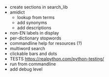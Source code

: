 * create sections in  search_lib
* amidict
  - lookup from terms
  - add synonyms
  - add descriptions
* non-EN labels in display
* per-dictionary stopwords
* commandline help for resources (?)
* multiword search
* clickable bars and dots
* TESTS https://realpython.com/python-testing/
* run from commandline
* add debug level


